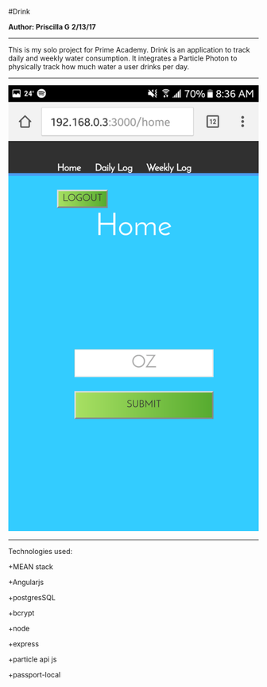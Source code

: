 #Drink

**Author: Priscilla G**
**2/13/17**

**************************

This is my solo project for Prime Academy. Drink is an application to track daily and weekly water consumption. It integrates a Particle Photon to physically track how much water a user drinks per day.
***************************
![alt text](assets/home.drink.png "Description goes here")


***************************
Technologies used:

+MEAN stack

+Angularjs

+postgresSQL

+bcrypt

+node

+express

+particle api js

+passport-local
